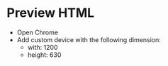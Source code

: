 # Preview HTML
- Open Chrome
- Add custom device with the following dimension:
  - with: 1200
  - height: 630